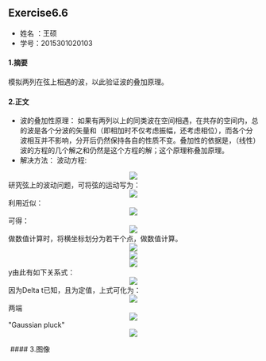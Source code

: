 
## Exercise6.6
* 姓名 ：王硕
* 学号：2015301020103

#### 1.摘要    

模拟两列在弦上相遇的波，以此验证波的叠加原理。

#### 2.正文
* 波的叠加性原理： 
如果有两列以上的同类波在空间相遇，在共存的空间内，总的波是各个分波的矢量和（即相加时不仅考虑振幅，还考虑相位），而各个分波相互并不影响，分开后仍然保持各自的性质不变。叠加性的依据是，（线性）波的方程的几个解之和仍然是这个方程的解；这个原理称叠加原理。    
* 解决方法：
波动方程:    
<div align=center>
<img src="http://latex.codecogs.com/gif.latex?\frac{\partial\,y^2}{\partial\,t^2}=c^{2}\frac{\partial\,y^2}{\partial\,x^2}"> 
</div>    
研究弦上的波动问题，可将弦的运动写为：    
<div align=center>
<img src="http://latex.codecogs.com/gif.latex?\mu\,\Delta\,x\frac{\mathrm{d}^{2}y_{i}}{\mathrm{d}\,x^{2}}=Tsin\theta\,_{i+1}-Tsin\theta_{i}">
  </div>    
  利用近似：    
  <div align=center>
<img src="http://latex.codecogs.com/gif.latex?sin\theta_{i}\approx\frac{y_{i}-y_{i-1}}{\Delta\,x}">
  </div>    
  可得：    
  <div align=center>
<img src="http://latex.codecogs.com/gif.latex?\frac{\mathrm{d}^{2}\,y_{i}}{\mathrm{d}\,t^{2}}\approx\,(\frac{T}{\mu})\frac{y_{i+1}-2y_{i}+y_{i-1}}{(\Delta\,x)^{2}}">
  </div>    
  做数值计算时，将横坐标划分为若干个点，做数值计算。    
  <div align=center>
<img src="http://latex.codecogs.com/gif.latex?x=i\Delta\,x">
  </div><div align=center>
  <img src="http://latex.codecogs.com/gif.latex?t=n\Delta\,t">
   </div><div align=center>
  <img src="http://latex.codecogs.com/gif.latex?y\equiv\,y">
  </div>        
  y由此有如下关系式：    
  <div align=center>
<img src="http://latex.codecogs.com/gif.latex?\frac{y(i,n+1)+y(i,n-1)-2y(i,n)}{(\Delta\,t)^{2}}=c^{2}[\frac{y(i,n+1)+y(i,n-1)-2y(i,n)}{(\Delta\,x)^{2}}]">
  </div>    
  因为Delta t已知，且为定值，上式可化为：
<div align=center>
<img src="http://latex.codecogs.com/gif.latex?y(i,n+1)=2[1-r^2]y(i,n)-y(i,n-1)+r^2[y(i+1,n)+y(i-1,n)]"> 
  </div>    
  两端<div align=center>    
  <img src="http://latex.codecogs.com/gif.latex?(y(0,n)=0,y(M,n)=0)">
  </div>    
  "Gaussian pluck"    
  <div align=center>    
  <img src="http://latex.codecogs.com/gif.latex?y_{0}(x)=e^{-k(x-x_{0})}">
  </div>    
  
  #### 3.图像    
  
